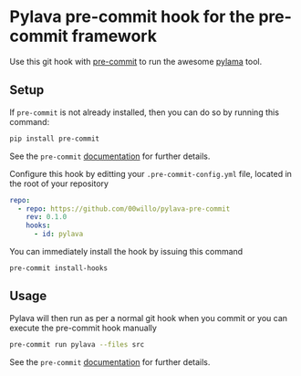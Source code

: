 # Pylava pre-commit hook for the pre-commit framework

Use this git hook with [pre-commit](https://pre-commit.com/) to run the awesome [pylama](https://github.com/pylava/pylava) tool.

## Setup

If `pre-commit` is not already installed, then you can do so by running this command:

```bash
pip install pre-commit
```
See the `pre-commit` [documentation](https://pre-commit.com/#install) for further details.

Configure this hook by editting your `.pre-commit-config.yml` file, located in the root of your repository

```yaml
repo:
  - repo: https://github.com/00willo/pylava-pre-commit
    rev: 0.1.0
    hooks:
      - id: pylava
```

You can immediately install the hook by issuing this command
```
pre-commit install-hooks
```

## Usage

Pylava will then run as per a normal git hook when you commit or you can execute the pre-commit hook manually

```bash
pre-commit run pylava --files src
```
See the `pre-commit` [documentation](https://pre-commit.com/#pre-commit-run) for further details.

